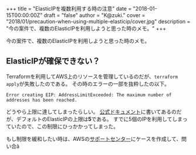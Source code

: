 +++
title = "ElasticIPを複数利用する時の注意"
date = "2018-01-15T00:00:00Z"
draft = "false"
author = "K@zuki."
cover = "2018/01/precaution-when-using-multiple-elasticip/cover.jpg"
description = "今の案件で、複数のElasticIPを利用しようと思った時のメモ。"
+++

今の案件で、複数のElasticIPを利用しようと思った時のメモ。

## ElasticIPが確保できない？
Terraformを利用してAWS上のリソースを管理しているのだが、`terraform apply`が失敗したのである。
その時のエラーの一部を抜粋したの以下。

```
Error creating EIP: AddressLimitExceeded: The maximum number of addresses has been reached.
```

どうやら上限に達してしまったらしい。
[公式ドキュメント](https://docs.aws.amazon.com/ja_jp/AmazonVPC/latest/UserGuide/VPC_Appendix_Limits.html#vpc-limits-eips)に書いてあるのだが、デフォルトのElasticIPの上限は**5**である。
すでに5個のIPを利用してしまっていたので、この制限にひっかかってしまった。

もし制限を緩和したい時は、AWSの[サポートセンター](https://console.aws.amazon.com/support/home#/case/create?issueType=service-limit-increase&limitType=service-code-vpc)にケースを作成して、問い合ã
